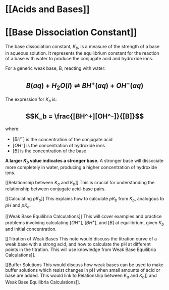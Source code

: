 # [[Acids and Bases]]
# [[Base Dissociation Constant]]

The base dissociation constant, $K_b$, is a measure of the strength of a base in aqueous solution.  It represents the equilibrium constant for the reaction of a base with water to produce the conjugate acid and hydroxide ions.

For a generic weak base, B, reacting with water:

## $$B(aq) + H_2O(l) \rightleftharpoons BH^+(aq) + OH^-(aq)$$

The expression for $K_b$ is:

## $$K_b = \frac{[BH^+][OH^-]}{[B]}$$

where:

* $[BH^+]$ is the concentration of the conjugate acid
* $[OH^-]$ is the concentration of hydroxide ions
* $[B]$ is the concentration of the base

**A larger $K_b$ value indicates a stronger base.**  A stronger base will dissociate more completely in water, producing a higher concentration of hydroxide ions.

[[Relationship between $K_a$ and $K_b$]]  This is crucial for understanding the relationship between conjugate acid-base pairs.

[[Calculating $pK_b$]]  This explains how to calculate $pK_b$ from $K_b$, analogous to $pH$ and $pK_a$.

[[Weak Base Equilibria Calculations]]  This will cover examples and practice problems involving calculating $[OH^-]$, $[BH^+]$, and $[B]$ at equilibrium, given $K_b$ and initial concentration.

[[Titration of Weak Bases  This note would discuss the titration curve of a weak base with a strong acid, and how to calculate the pH at different points in the titration.  This will use knowledge from Weak Base Equilibria Calculations]].

[[Buffer Solutions  This would discuss how weak bases can be used to make buffer solutions which resist changes in pH when small amounts of acid or base are added. This would link to Relationship between $K_a$ and $K_b$]] and Weak Base Equilibria Calculations]].
